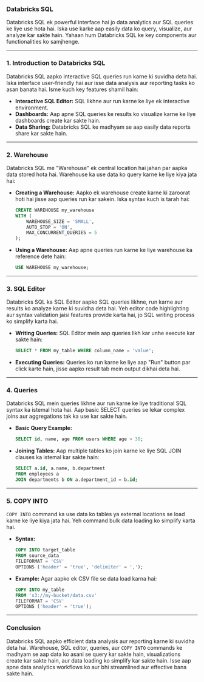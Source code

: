 ### **Databricks SQL**

Databricks SQL ek powerful interface hai jo data analytics aur SQL queries ke liye use hota hai. Iska use karke aap easily data ko query, visualize, aur analyze kar sakte hain. Yahaan hum Databricks SQL ke key components aur functionalities ko samjhenge.

---

### **1. Introduction to Databricks SQL**

Databricks SQL aapko interactive SQL queries run karne ki suvidha deta hai. Iska interface user-friendly hai aur isse data analysis aur reporting tasks ko asan banata hai. Isme kuch key features shamil hain:

- **Interactive SQL Editor:** SQL likhne aur run karne ke liye ek interactive environment.
- **Dashboards:** Aap apne SQL queries ke results ko visualize karne ke liye dashboards create kar sakte hain.
- **Data Sharing:** Databricks SQL ke madhyam se aap easily data reports share kar sakte hain.

---

### **2. Warehouse**

Databricks SQL me "Warehouse" ek central location hai jahan par aapka data stored hota hai. Warehouse ka use data ko query karne ke liye kiya jata hai:

- **Creating a Warehouse:**
  Aapko ek warehouse create karne ki zaroorat hoti hai jisse aap queries run kar sakein. Iska syntax kuch is tarah hai:
  ```sql
  CREATE WAREHOUSE my_warehouse
  WITH (
      WAREHOUSE_SIZE = 'SMALL',
      AUTO_STOP = 'ON',
      MAX_CONCURRENT_QUERIES = 5
  );
  ```

- **Using a Warehouse:**
  Aap apne queries run karne ke liye warehouse ka reference dete hain:
  ```sql
  USE WAREHOUSE my_warehouse;
  ```

---

### **3. SQL Editor**

Databricks SQL ka SQL Editor aapko SQL queries likhne, run karne aur results ko analyze karne ki suvidha deta hai. Yeh editor code highlighting aur syntax validation jaisi features provide karta hai, jo SQL writing process ko simplify karta hai.

- **Writing Queries:**
  SQL Editor mein aap queries likh kar unhe execute kar sakte hain:
  ```sql
  SELECT * FROM my_table WHERE column_name = 'value';
  ```

- **Executing Queries:**
  Queries ko run karne ke liye aap "Run" button par click karte hain, jisse aapko result tab mein output dikhai deta hai.

---

### **4. Queries**

Databricks SQL mein queries likhne aur run karne ke liye traditional SQL syntax ka istemal hota hai. Aap basic SELECT queries se lekar complex joins aur aggregations tak ka use kar sakte hain.

- **Basic Query Example:**
  ```sql
  SELECT id, name, age FROM users WHERE age > 30;
  ```

- **Joining Tables:**
  Aap multiple tables ko join karne ke liye SQL JOIN clauses ka istemal kar sakte hain:
  ```sql
  SELECT a.id, a.name, b.department
  FROM employees a
  JOIN departments b ON a.department_id = b.id;
  ```

---

### **5. COPY INTO**

`COPY INTO` command ka use data ko tables ya external locations se load karne ke liye kiya jata hai. Yeh command bulk data loading ko simplify karta hai.

- **Syntax:**
  ```sql
  COPY INTO target_table
  FROM source_data
  FILEFORMAT = 'CSV'
  OPTIONS ('header' = 'true', 'delimiter' = ',');
  ```

- **Example:**
  Agar aapko ek CSV file se data load karna hai:
  ```sql
  COPY INTO my_table
  FROM 's3://my-bucket/data.csv'
  FILEFORMAT = 'CSV'
  OPTIONS ('header' = 'true');
  ```

---

### **Conclusion**

Databricks SQL aapko efficient data analysis aur reporting karne ki suvidha deta hai. Warehouse, SQL editor, queries, aur `COPY INTO` commands ke madhyam se aap data ko asani se query kar sakte hain, visualizations create kar sakte hain, aur data loading ko simplify kar sakte hain. Isse aap apne data analytics workflows ko aur bhi streamlined aur effective bana sakte hain.
